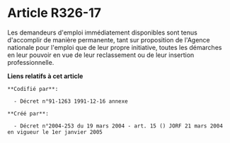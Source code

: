 # Article R326-17

Les demandeurs d'emploi immédiatement disponibles sont tenus d'accomplir de manière permanente, tant sur proposition de
l'Agence nationale pour l'emploi que de leur propre initiative, toutes les démarches en leur pouvoir en vue de leur
reclassement ou de leur insertion professionnelle.

**Liens relatifs à cet article**

	**Codifié par**:

	  - Décret n°91-1263 1991-12-16 annexe

	**Créé par**:

	  - Décret n°2004-253 du 19 mars 2004 - art. 15 () JORF 21 mars 2004 en vigueur le 1er janvier 2005
